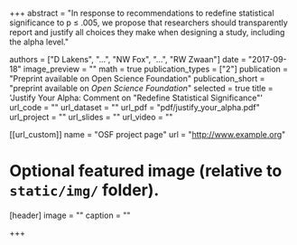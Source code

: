 +++
abstract = "In response to recommendations to redefine statistical significance to p ≤ .005, we propose that researchers should transparently report and justify all choices they make when designing a study, including the alpha level."

authors = ["D Lakens", "...", "NW Fox", "...", "RW Zwaan"]
date = "2017-09-18"
image_preview = ""
math = true
publication_types = ["2"]
publication = "Preprint available on Open Science Foundation"
publication_short = "preprint available on *Open Science Foundation*"
selected = true
title = 'Justify Your Alpha: Comment on "Redefine Statistical Significance"'
url_code = ""
url_dataset = ""
url_pdf = "pdf/justify_your_alpha.pdf"
url_project = ""
url_slides = ""
url_video = ""

[[url_custom]]
name = "OSF project page"
url = "http://www.example.org"

# Optional featured image (relative to `static/img/` folder).
[header]
image = ""
caption = ""

+++


